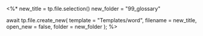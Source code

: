 
<%*
new_title = tp.file.selection()
new_folder = "99_glossary"

await tp.file.create_new(
	template = "Templates/word",
	filename = new_title,
	open_new = false,
	folder = new_folder
);
%>